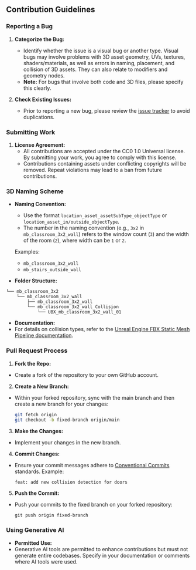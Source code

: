 ## Contribution Guidelines

### Reporting a Bug

1. **Categorize the Bug:**
   - Identify whether the issue is a visual bug or another type. Visual bugs may involve problems with 3D asset geometry, UVs, textures, shaders/materials, as well as errors in naming, placement, and collision of 3D assets. They can also relate to modifiers and geometry nodes.
   - **Note:** For bugs that involve both code and 3D files, please specify this clearly.

2. **Check Existing Issues:**
   - Prior to reporting a new bug, please review the [issue tracker](https://github.com/YandroidStudios/yandroid/issues) to avoid duplications.

### Submitting Work

1. **License Agreement:**
   - All contributions are accepted under the CC0 1.0 Universal license. By submitting your work, you agree to comply with this license.
   - Contributions containing assets under conflicting copyrights will be removed. Repeat violations may lead to a ban from future contributions.

### 3D Naming Scheme

- **Naming Convention:**
  - Use the format `location_asset_assetSubType_objectType` or `location_asset_in/outside_objectType`. 
  - The number in the naming convention (e.g., `3x2` in `mb_classroom_3x2_wall`) refers to the window count (`3`) and the width of the room (`2`), where width can be `1` or `2`.

  Examples:
  - `mb_classroom_3x2_wall`
  - `mb_stairs_outside_wall`

- **Folder Structure:**
```
└── mb_classroom_3x2
    └── mb_classroom_3x2_wall
        ├── mb_classroom_3x2_wall
        └── mb_classroom_3x2_wall_Collision
            └── UBX_mb_classroom_3x2_wall_01
```


- **Documentation:**
- For details on collision types, refer to the [Unreal Engine FBX Static Mesh Pipeline documentation](https://dev.epicgames.com/documentation/en-us/unreal-engine/fbx-static-mesh-pipeline-in-unreal-engine).

### Pull Request Process

1. **Fork the Repo:**
 - Create a fork of the repository to your own GitHub account.

2. **Create a New Branch:**
 - Within your forked repository, sync with the main branch and then create a new branch for your changes:
   ```bash
   git fetch origin
   git checkout -b fixed-branch origin/main
   ```

3. **Make the Changes:**
 - Implement your changes in the new branch.


4. **Commit Changes:**
 - Ensure your commit messages adhere to [Conventional Commits](https://www.conventionalcommits.org/en/v1.0.0/) standards. Example:
   ```
   feat: add new collision detection for doors
   ```
5. **Push the Commit:**
 - Push your commits to the fixed branch on your forked repository:
   ```
   git push origin fixed-branch
   ```

### Using Generative AI
- **Permitted Use:**
- Generative AI tools are permitted to enhance contributions but must not generate entire codebases. Specify in your documentation or comments where AI tools were used.

